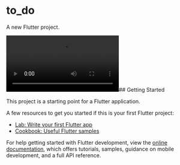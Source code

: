 # to_do

A new Flutter project.

<video src="Android%20Emulator%20-%20Pixel_4_API_30_5554%202023-11-26%2009-50-27_muted.mp4" controls title="Title"></video>## Getting Started

This project is a starting point for a Flutter application.

A few resources to get you started if this is your first Flutter project:

- [Lab: Write your first Flutter app](https://docs.flutter.dev/get-started/codelab)
- [Cookbook: Useful Flutter samples](https://docs.flutter.dev/cookbook)

For help getting started with Flutter development, view the
[online documentation](https://docs.flutter.dev/), which offers tutorials,
samples, guidance on mobile development, and a full API reference.
